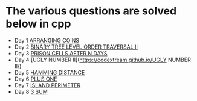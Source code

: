 # The various questions are solved below in cpp

- Day 1
      [ARRANGING COINS](https://codextream.github.io/ARRANGING-COINS/)
- Day 2
      [BINARY TREE LEVEL ORDER TRAVERSAL II](https://shruti170901.github.io/BINARY-TREE-LEVEL-ORDER-TRAVERSAL-II/)
- Day 3
      [PRISON CELLS AFTER N DAYS](https://codextream.github.io/PRISON-CELLS-AFTER-N-DAYS/)
- Day 4
      [UGLY NUMBER II](https://codextream.github.io/UGLY NUMBER II/)
- Day 5
      [HAMMING DISTANCE](https://codextream.github.io/HAMMING-DISTANCE/)
- Day 6
      [PLUS ONE](https://codextream.github.io/PLUS-ONE/)
- Day 7
      [ISLAND PERIMETER](https://codextream.github.io/ISLAND-PERIMETER/)
- Day 8
      [3 SUM](https://codextream.github.io/3-SUM/)



